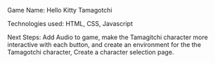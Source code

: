 


Game Name: Hello Kitty Tamagotchi

Technologies used: HTML, CSS, Javascript 

Next Steps: Add Audio to game, make the Tamagitchi character more interactive with each button, and create an environment for the the Tamagotchi character, Create a character selection page. 

